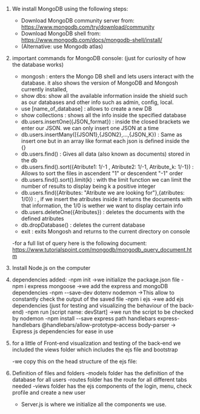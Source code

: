 1) We install MongoDB using the following steps:
	
	- Download MongoDB community server from:		https://www.mongodb.com/try/download/community
	- Download MongoDB shell from:  			https://www.mongodb.com/docs/mongodb-shell/install/
	- (Alternative: use Mongodb atlas)

2) important commands for MongoDB console: (just for curiosity of how the database works)

	- mongosh : enters the Mongo DB shell and lets users interact with the database. it also shows the version of MongoDB and Mongosh currently installed,
	- show dbs: show all the available information inside the shield such as our databases and other info such as admin, config, local.
	- use [name_of_database] : allows to create a new DB
	- show collections : shows all the info inside the specified database
	- db.users.insertOne({JSON_format}) : inside the closed brackets we enter our JSON. we can only insert one JSON at a time
 	- db.users.insertMany([{JSON1},{JSON2},...,{JSON_K}) : Same as insert one but in an array like format each json is defined inside the {}
	- db.users.find() : Gives all data (also known as documents) stored in the db
	- db.users.find().sort({Atribute1: 1/-1 , Atribute2: 1/-1, Atribute_k: 1/-1}) : Allows to sort the files in ascendent "1" or descendent "-1" order
	- db.users.find().sort().limit(k) : with the limit function we can limit the number of results to display being k a positive integer
	- db.users.find({Atributes: "Atribute we are looking for"},{atributes: 1/0}) : , if we insert the atributes inside it returns the documents with that information, the 1/0 is wether we want to display certain info  
	- db.users.deleteOne({Atributes}) : deletes the documents with the defined atributes
	- db.dropDatabase() : deletes the current database
	- exit : exits Mongosh and returns to the current directory on console 

	-for a full list of query here is the following document:   https://www.tutorialspoint.com/mongodb/mongodb_query_document.htm


3) Install Node.js on the computer

4) dependencies added:
	-npm init				 	->we initialize the package.json file
	-npm i express mongoose        	->we add the express and mongoDB dependencies
	-npm --save-dev dotenv nodemon 	->This allow to constantly check the output of the saved file
	-npm i ejs					->we add ejs dependencies (just for testing and visualizing the behaviour of the back-end)
	-npm run [script name: devStart]	->we run the script to be checked by nodemon
	-npm install --save express path handlebars express-handlebars @handlebars/allow-prototype-access body-parser       -> Express js dependencies for ease in use

5) for a little of Front-end visualization and testing of the back-end we included the views folder which includes the ejs file and bootstrap

	-we copy this on the head structure of the ejs file: 
	<link href="https://cdn.jsdelivr.net/npm/bootstrap@5.3.0-alpha1/dist/css/bootstrap.min.css" 
    		rel="stylesheet" integrity="sha384-GLhlTQ8iRABdZLl6O3oVMWSktQOp6b7In1Zl3/Jr59b6EGGoI1aFkw7cmDA6j6gD" 
    		crossorigin="anonymous">
		
6) Definition of files and folders
    -models folder has the definition of the database for all users
	-routes folder has the route for all different tabs needed
	-views folder has the ejs components of the login, menu, check profile and create a new user
	- Server.js is where we initialize all the components we use.
		






